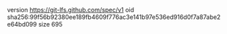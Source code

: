 version https://git-lfs.github.com/spec/v1
oid sha256:99f56b92380ee189fb4609f776ac3e141b97e536ed916d0f7a87abe2e64bd099
size 695
